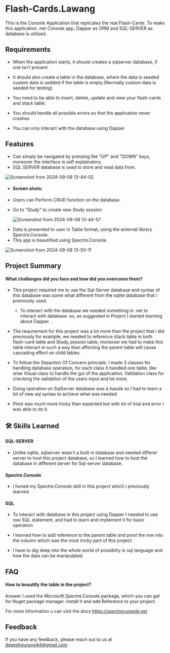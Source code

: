 
# Flash-Cards.Lawang

This is the Console Application that replicates the real Flash-Cards.
To make this application .net Console app, Dapper as ORM and SQL-SERVER as database is utilised.

## Requirements

- When the application starts, it should creates a sqlserver database, if one isn’t present.
 
- It should also create a table in the database, where the data is seeded custom data is sedded if the table is empty.(Normally custom data is seeded for testing)
- You need to be able to insert, delete, update and view your flash-cards and stack table.
- You should handle all possible errors so that the application never crashes
- You can only interact with the database using Dapper.

## Features
* Can simply be navigated by pressing the "UP" and "DOWN" keys, moreover the interface is self explainatory.
* SQL SERVER database is used to store and read data from.


![Screenshot from 2024-09-08 13-44-02](https://github.com/user-attachments/assets/00ad2983-f088-4ced-b3ad-11711fe65f0e)



* #### Screen shots:



* Users can Perform CRUD function on the database.
* Go to "Study" to create new Study session

  ![Screenshot from 2024-09-08 13-44-57](https://github.com/user-attachments/assets/e21a8866-48d2-48a9-b3db-019c2908c002)


- Data is presented to user in Table format, using the external library Spectre.Console.
- This app is beautified using Spectre.Console.

![Screenshot from 2024-09-08 13-50-11](https://github.com/user-attachments/assets/d4728aff-be7c-4600-ab2a-8ff5cef9b847)


## Project Summary
#### What challenges did you face and how did you overcome them?

* This project required me to use the Sql-Server database and syntax of this database was some what different from the sqlite database that i previously used.

  * To interact with the database we needed something in .net to interact with database. so, as suggested in Project I started learning about Dapper.
  .
* The requirement for this project was a lot more than the project that i did previously for example, we needed to reference stack table in both flash-card table and Study_session table, moreover we had to make this table interact in such a way than affecting the parent table will cause cascading effect on child tables.

* To follow the Separtion Of Concern principle, I made 3 classes for handling database operation, for each class it handled one table, like wise Visual class to handle the gui of the application, Validation class for checking the validation of the users input and lot more.


* Doing operation on SqlServer database was a hassle so I had to learn a lot of new sql syntax to achieve what was needed

* Pivot was much more tricky than expected but with lot of trial and error I was able to do it.




## 🛠 Skills Learned
#### SQL-SERVER
* Unlike sqlite, sqlserver wasn't a built in database and needed differet server to host this project database, so I learned how to host the database in different server for Sql-server database. 

#### Spectre.Console
* I honed my Spectre.Console skill in this project which i previously learned.

#### SQL
* To interact with database in this project using Dapper I needed to use raw SQL statement, and had to learn and implement it for basic operation. 

* I learned how to add reference to the parent table and pivot the row into the column which was the most tricky part of this project.

* I have to dig deep into the whole world of possiblity in sql language and how the data can be manipulated.


## FAQ

#### How to beautify the table in the project?

Answer I used the Microsoft.Spectre.Console package, which you can get for Nuget package manager. Install it and add Reference to your project. 

For more information u can visit the docs https://spectreconsole.net




## Feedback

If you have any feedback, please reach out to us at depeshgurung44@gmail.com



